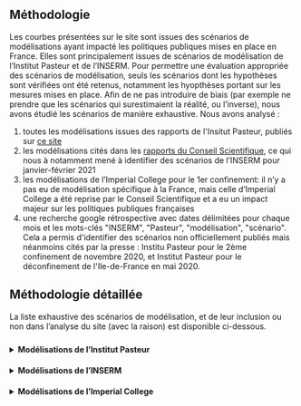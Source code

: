 <link href="_assets/image.css" rel="stylesheet">
<style>
.tooltip {
  position: relative;
  display: inline-block;
  text-decoration: none;
  padding: 10px 0;

}

.tooltip .tooltiptext {
  visibility: hidden;
  width: 120px;
  background-color: black;
  color: #fff;
  text-align: center;
  border-radius: 6px;
  padding: 10px 10px;
  position: absolute;
  z-index: 1;
  bottom: 150%;
  left: 50%;
  margin-left: -60px;
}

.tooltip .tooltiptext::after {
  content: "";
  position: absolute;
  top: 100%;
  left: 50%;
  margin-left: -5px;
  border-width: 5px;
  border-style: solid;
  border-color: black transparent transparent transparent;
}

.tooltip:hover .tooltiptext {
  visibility: visible;
}
</style>

## Méthodologie

Les courbes présentées sur le site sont issues des scénarios de modélisations ayant impacté les politiques publiques mises en place en France. Elles sont principalement issues de scénarios de modélisation de l’Institut Pasteur et de l’INSERM. 
Pour permettre une évaluation appropriée des scénarios de modélisation, seuls les scénarios dont les hypothèses sont vérifiées ont été retenus, notamment les hyopthèses portant sur les mesures mises en place. 
Afin de ne pas introduire de biais (par exemple ne prendre que les scénarios qui surestimaient la réalité, ou l’inverse), nous avons étudié les scénarios de manière exhaustive. 
Nous avons analysé :

1. toutes les modélisations issues des rapports de l'Insitut Pasteur, publiés sur <a href = "https://modelisation-covid19.pasteur.fr/">ce site</a> 
2. les modélisations cités dans les <a href = "https://solidarites-sante.gouv.fr/actualites/presse/dossiers-de-presse/article/conseil-scientifique-covid-19"> rapports du Conseil Scientifique</a>, ce qui nous à notamment mené à identifier des scénarios de l’INSERM pour janvier-février 2021
3. les modélisations de l’Imperial College pour le 1er confinement: il n’y a pas eu de modélisation spécifique à la France, mais celle d’Imperial College a été reprise par le Conseil Scientifique et a eu un impact majeur sur les politiques publiques françaises 
4. une recherche google rétrospective avec dates délimitées pour chaque mois et les mots-clés "INSERM", "Pasteur", "modélisation", "scénario". Cela a permis d'identifier des scénarios non officiellement publiés mais néanmoins cités par la presse : Institu Pasteur pour le 2ème confinement de novembre 2020, et Institut Pasteur pour le déconfinement de l'Ile-de-France en mai 2020.

## Méthodologie détaillée

La liste exhaustive des scénarios de modélisation, et de leur inclusion ou non dans l’analyse du site (avec la raison) est disponible ci-dessous. 

<details><summary><b><div class="tooltip">Modélisations de l’Institut Pasteur
</div></b></summary>
<p>
  
<ul>
  <li>29 avril 2020 : inclus (non officiellement publié mais retranscrit par la presse)</li>
  <li>25 septembre 2020 : exclu (des mesures ont été prises en septembre, les scénarios ne sont donc plus comparable avec la réalité)</li>
  <li>30 octobre 2020 : inclus (ce sont les modélisations du 2ème confinement, non publiées sur le site de l’Institut Pasteur mais retranscrites par la presse)</li>
  <li>8 février 2021 : inclus</li>
  <li>23 février 2021 : inclus</li>
  <li>29 mars 2021 : pas de scénario dans le rapport</li>
  <li>6 avril 2021 : exclu  (les courbes présentées sont un contrefactuel de l'évolution épidémique en l'absence de vaccination)</li>
  <li>26 avril 2021 : travail en cours, l’analyse est rendue complexe de par les dates de levée des mesures</li>
  <li>21 mai 2021 : exclus (apparition du variant Delta non pris en compte dans les modélisations)</li>
  <li>9 juillet 2021 : exclus (la mise en place du pass sanitaire n’était pas incluse dans les hypothèses de modélisation, les scénarios ne sont donc plus comparable avec la réalité)</li>
  <li>26 juillet 2021 : inclus (les scénarios prennent en compte la mise en place du pass)</li>
  <li>5 août 2021 : inclus (les scénarios prennent en compte la mise en place du pass sanitaire)</li>
  <li>6 septembre 2021 : pas de scénarios dans le rapport</li>
  <li>4 octobre 2021 : inclus</li>
  <li>29 novembre 2021 : exclus (apparition du variant Omicron non pris en compte dans les modélisations)</li>
  <li>2 décembre 2021 : exclus (apparition du variant Omicron non pris en compte dans les modélisations)</li>
</ul>
  

</p>
</details>


<details><summary><b><div class="tooltip">Modélisations de l’INSERM
</div></b></summary>
<p>
<ul>
  <li>modélisations de janvier-février 2021: inclues car apparaissant dans le <a href="https://solidarites-sante.gouv.fr/IMG/pdf/note_eclairage_variants_modelisation_29_janvier_2021.pdf">rapport du Conseil Scientifique</a> du 29 janvier 2021 suggérant l’instauration d’un confinement strict</li>
</ul>

</p>
</details>

<details><summary><b><div class="tooltip">Modélisations de l’Imperial College
</div></b></summary>
<p>
<ul>
  <li>modélisations du rapport 12: inclues car cités comme argument majeur en faveur du confinement dans le <a href="https://solidarites-sante.gouv.fr/IMG/pdf/note_eclairage_variants_modelisation_29_janvier_2021.pdf">rapport du Conseil Scientifique</a> du 12 mars 2020 </li>
</ul>

</p>
</details>
